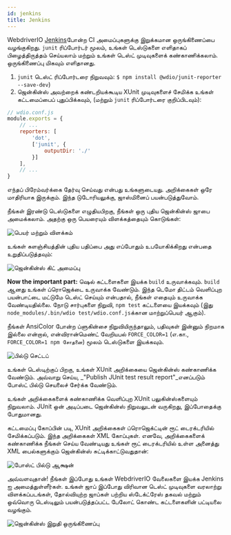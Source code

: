 ```yaml
---
id: jenkins
title: Jenkins
---
```


WebdriverIO [Jenkins](https://jenkins-ci.org)போன்ற CI அமைப்புகளுக்கு இறுக்கமான ஒருங்கிணைப்பை வழங்குகிறது. `junit` ரிப்போர்டர் மூலம், உங்கள் டெஸ்டுகளை எளிதாகப் பிழைத்திருத்தம் செய்யலாம் மற்றும் உங்கள் டெஸ்ட் முடிவுகளைக் கண்காணிக்கலாம். ஒருங்கிணைப்பு மிகவும் எளிதானது.

1. `junit` டெஸ்ட் ரிப்போர்டரை நிறுவவும்: `$ npm install @wdio/junit-reporter --save-dev`)
1. ஜென்கின்ஸ் அவற்றைக் கண்டறியக்கூடிய XUnit முடிவுகளைச் சேமிக்க உங்கள் கட்டமைப்பைப் புதுப்பிக்கவும், (மற்றும் `junit` ரிப்போர்டரை குறிப்பிடவும்):

```js
// wdio.conf.js
module.exports = {
    // ...
    reporters: [
        'dot',
        ['junit', {
            outputDir: './'
        }]
    ],
    // ...
}
```

எந்தப் பிரேம்வர்க்கை தேர்வு செய்வது என்பது உங்களுடையது. அறிக்கைகள் ஒரே மாதிரியாக இருக்கும். இந்த டுடோரியலுக்கு, ஜாஸ்மினைப் பயன்படுத்துவோம்.

நீங்கள் இரண்டு டெஸ்டுகளை எழுதியபிறகு, நீங்கள் ஒரு புதிய ஜென்கின்ஸ் ஜாபை அமைக்கலாம். அதற்கு ஒரு பெயரையும் விளக்கத்தையும் கொடுங்கள்:

![பெயர் மற்றும் விளக்கம்](/img/jenkins/jobname.png "பெயர் மற்றும் விளக்கம்")

உங்கள் களஞ்சியத்தின் புதிய பதிப்பை அது எப்போதும் உபயோகிக்கிறது என்பதை உறுதிப்படுத்தவும்:

![ஜென்கின்ஸ் கிட் அமைப்பு](/img/jenkins/gitsetup.png "ஜென்கின்ஸ் கிட் அமைப்பு")

**Now the important part:** ஷெல் கட்டளைகளை இயக்க `build` உருவாக்கவும். `build` ஆனது உங்கள் ப்ரொஜெக்டை உருவாக்க வேண்டும். இந்த டெமோ திட்டம் வெளிப்புற பயன்பாட்டை மட்டுமே டெஸ்ட் செய்யும் என்பதால், நீங்கள் எதையும் உருவாக்க வேண்டியதில்லை. நோடு சார்புகளை நிறுவி, `npm test` கட்டளையை இயக்கவும் (இது `node_modules/.bin/wdio test/wdio.conf.js`க்கான மாற்றுப்பெயர் ஆகும்).

நீங்கள் AnsiColor போன்ற ப்ளுகின்சை நிறுவியிருந்தாலும், பதிவுகள் இன்னும் நிறமாக இல்லை என்றால், என்விரான்மெண்ட் வேறியபல் `FORCE_COLOR=1` (எ.கா., `FORCE_COLOR=1 npm சோதனை`) மூலம் டெஸ்டுகளை இயக்கவும்.

![பில்டு செட்டப்](/img/jenkins/runjob.png "பில்டு செட்டப்")

உங்கள் டெஸ்டிற்குப் பிறகு, உங்கள் XUnit அறிக்கையை ஜென்கின்ஸ் கண்காணிக்க வேண்டும். அவ்வாறு செய்ய, _"Publish JUnit test result report"_எனப்படும் போஸ்ட் பில்டு செயலைச் சேர்க்க வேண்டும்.

உங்கள் அறிக்கைகளைக் கண்காணிக்க வெளிப்புற XUnit பலுகின்ஸ்களையும் நிறுவலாம். JUnit ஒன் அடிப்படை ஜென்கின்ஸ் நிறுவலுடன் வருகிறது, இப்போதைக்கு போதுமானது.

கட்டமைப்பு கோப்பின் படி, XUnit அறிக்கைகள் ப்ரொஜெக்ட்டின் ரூட் டைரக்டரியில் சேமிக்கப்படும். இந்த அறிக்கைகள் XML கோப்புகள். எனவே, அறிக்கைகளைக் கண்காணிக்க நீங்கள் செய்ய வேண்டியது உங்கள் ரூட் டைரக்டரியில் உள்ள அனைத்து XML பைல்களுக்கும் ஜென்கின்ஸ் சுட்டிக்காட்டுவதுதான்:

![போஸ்ட் பில்டு ஆக்ஷன்](/img/jenkins/postjob.png "போஸ்ட் பில்டு ஆக்ஷன்")

அவ்வளவுதான்! நீங்கள் இப்போது உங்கள் WebdriverIO வேலைகளை இயக்க Jenkins ஐ அமைத்துள்ளீர்கள். உங்கள் ஜாப் இப்போது விரிவான டெஸ்ட் முடிவுகளை வரலாற்று விளக்கப்படங்கள், தோல்வியுற்ற ஜாப்கள் பற்றிய ஸ்டேக்ட்ரேஸ் தகவல் மற்றும் ஒவ்வொரு டெஸ்டிலும் பயன்படுத்தப்பட்ட பேலோட் கொண்ட கட்டளைகளின் பட்டியலை வழங்கும்.

![ஜென்கின்ஸ் இறுதி ஒருங்கிணைப்பு](/img/jenkins/final.png "ஜென்கின்ஸ் இறுதி ஒருங்கிணைப்பு")
